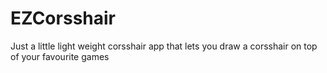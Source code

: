 # EZCorsshair
Just a little light weight corsshair app that lets you draw a corsshair on top of your favourite games 
